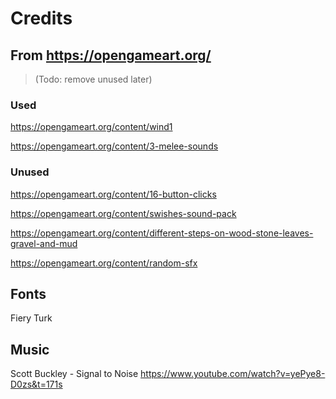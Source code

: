 # Credits

## From https://opengameart.org/

>(Todo: remove unused later)

### Used

https://opengameart.org/content/wind1

https://opengameart.org/content/3-melee-sounds

### Unused
https://opengameart.org/content/16-button-clicks

https://opengameart.org/content/swishes-sound-pack

https://opengameart.org/content/different-steps-on-wood-stone-leaves-gravel-and-mud

https://opengameart.org/content/random-sfx

## Fonts

Fiery Turk

## Music

Scott Buckley - Signal to Noise
https://www.youtube.com/watch?v=yePye8-D0zs&t=171s
